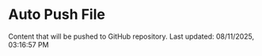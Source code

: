 # Auto Push File

Content that will be pushed to GitHub repository.
Last updated: 08/11/2025, 03:16:57 PM